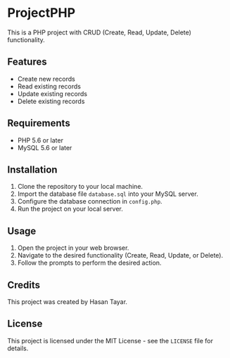 # ProjectPHP

This is a PHP project with CRUD (Create, Read, Update, Delete) functionality.

## Features
- Create new records
- Read existing records
- Update existing records
- Delete existing records

## Requirements
- PHP 5.6 or later
- MySQL 5.6 or later

## Installation
1. Clone the repository to your local machine.
2. Import the database file `database.sql` into your MySQL server.
3. Configure the database connection in `config.php`.
4. Run the project on your local server.

## Usage
1. Open the project in your web browser.
2. Navigate to the desired functionality (Create, Read, Update, or Delete).
3. Follow the prompts to perform the desired action.

## Credits
This project was created by Hasan Tayar.

## License
This project is licensed under the MIT License - see the `LICENSE` file for details.
